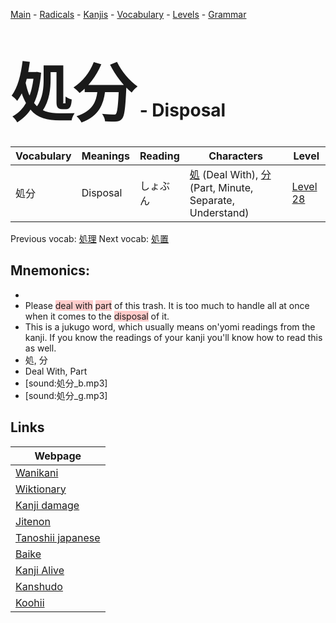 <style> bigfont {font-size: 100px}</style>
[Main](../README.md) -
[Radicals](../radicals.md) -
[Kanjis](../kanjis.md) -
[Vocabulary](../vocabulary.md) -
[Levels](../levels.md) -
[Grammar](../grammar.md)
# <bigfont> 処分</bigfont> - Disposal 

| Vocabulary | Meanings | Reading | Characters | Level |
| --- | --- | --- | --- | --- |
| 処分 | Disposal | しょぶん |  [処](../kanjis/処.md) (Deal With), [分](../kanjis/分.md) (Part, Minute, Separate, Understand) | [Level 28](../levels/wk_level28.md) |

Previous vocab: [処理](処理.md) Next vocab: [処置](処置.md) 

## Mnemonics:

* 
* Please <span style="background-color:#ffcccb"> deal with</span> <span style="background-color:#ffcccb"> part</span> of this trash. It is too much to handle all at once when it comes to the <span style="background-color:#ffcccb"> disposal</span> of it.
* This is a jukugo word, which usually means on'yomi readings from the kanji. If you know the readings of your kanji you'll know how to read this as well.
* 処, 分
* Deal With, Part
* [sound:処分_b.mp3]
* [sound:処分_g.mp3]


## Links 

| Webpage |
| --- |
| [Wanikani          ](https://www.wanikani.com/kanji/処分) |
| [Wiktionary        ](https://en.wiktionary.org/wiki/処分) |
| [Kanji damage      ](http://www.kanjidamage.com/kanji/search?utf8=✓&q=処分) |
| [Jitenon           ](https://jitenon.com/kanji/処分) |
| [Tanoshii japanese ](https://www.tanoshiijapanese.com/dictionary/kanji.cfm?k=処分) |
| [Baike             ](https://baike.baidu.com/item/処分) |
| [Kanji Alive       ](https://app.kanjialive.com/処分) |
| [Kanshudo          ](https://www.kanshudo.com/searchmn?q=処分) |
| [Koohii            ](https://kanji.koohii.com/study/kanji/処分) |
